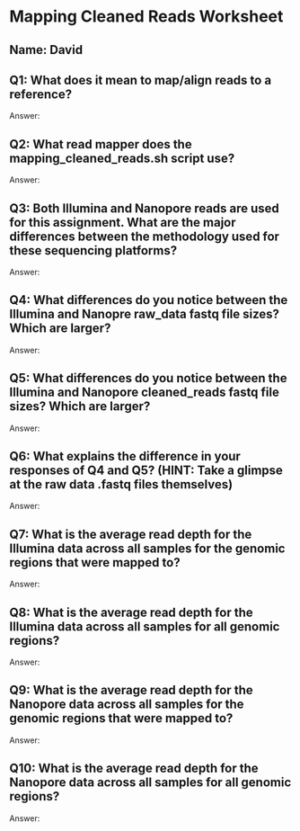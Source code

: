 # Mapping Cleaned Reads Worksheet

<!--- Write name below --->
## Name: David

<!--- For this worksheet, answer the following questions --->

## Q1: What does it mean to map/align reads to a reference?
Answer:

## Q2: What read mapper does the mapping_cleaned_reads.sh script use?
Answer:

## Q3: Both Illumina and Nanopore reads are used for this assignment. What are the major differences between the methodology used for these sequencing platforms?
Answer:

## Q4: What differences do you notice between the Illumina and Nanopre raw_data fastq file sizes? Which are larger?
Answer:

## Q5: What differences do you notice between the Illumina and Nanopore cleaned_reads fastq file sizes? Which are larger?
Answer:

## Q6: What explains the difference in your responses of Q4 and Q5? (HINT: Take a glimpse at the raw data .fastq files themselves)
Answer:

## Q7: What is the average read depth for the Illumina data across all samples for the genomic regions that were mapped to?
Answer:

## Q8: What is the average read depth for the Illumina data across all samples for all genomic regions?
Answer:

## Q9: What is the average read depth for the Nanopore data across all samples for the genomic regions that were mapped to?
Answer:

## Q10: What is the average read depth for the Nanopore data across all samples for all genomic regions?
Answer:

